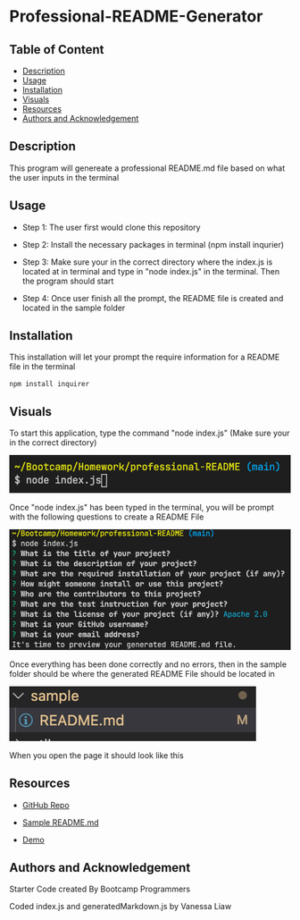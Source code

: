 # Professional-README-Generator

## Table of Content 
- [Description](#description)
- [Usage](#usage)
- [Installation](#installation)
- [Visuals](#visuals)
- [Resources](#resources)
- [Authors and Acknowledgement](#authors-and-acknowledgement)

## Description 

This program will genereate a professional README.md file based on what the user inputs in the terminal 

## Usage

- Step 1: The user first would clone this repository 

- Step 2: Install the necessary packages in terminal (npm install inqurier)

- Step 3: Make sure your in the correct directory where the index.js is located at in terminal and type in "node index.js" in the terminal. Then the program should start 

- Step 4: Once user finish all the prompt, the README file is created and located in the sample folder

## Installation 

This installation will let your prompt the require information for a README file in the terminal

```
npm install inquirer
```

## Visuals
To start this application, type the command "node index.js" (Make sure your in the correct directory)

![Start Program](./images/start-program.png)

Once "node index.js" has been typed in the terminal, you will be prompt with the following questions to create a README File

![Prompt Questions](./images/questions.png)

Once everything has been done correctly and no errors, then in the sample folder should be where the generated README File should be located in

![Sample Folder](./images/sample-README.png)

When you open the page it should look like this



## Resources 

- [GitHub Repo](https://github.com/VanessaLiaw021/professional-README-generator)

- [Sample README.md](https://raw.githubusercontent.com/VanessaLiaw021/professional-README-generator/main/sample/README.md)

- [Demo](https://drive.google.com/file/d/1XNoe8BceAqo1xJo0kgQN_ftv2qvHmpiE/view)

## Authors and Acknowledgement 

Starter Code created By Bootcamp Programmers

Coded index.js and generatedMarkdown.js by Vanessa Liaw